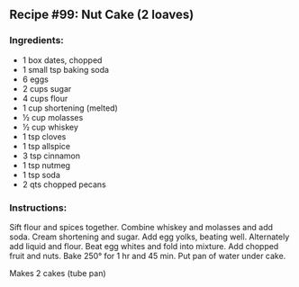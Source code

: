 ## Recipe #99: Nut Cake (2 loaves)

### Ingredients:
- 1 box dates, chopped
- 1 small tsp baking soda
- 6 eggs
- 2 cups sugar
- 4 cups flour
- 1 cup shortening (melted)
- ½ cup molasses
- ½ cup whiskey
- 1 tsp cloves
- 1 tsp allspice
- 3 tsp cinnamon
- 1 tsp nutmeg
- 1 tsp soda
- 2 qts chopped pecans

### Instructions:
Sift flour and spices together. Combine whiskey and molasses and add soda. Cream shortening and sugar. Add egg yolks, beating well. Alternately add liquid and flour. Beat egg whites and fold into mixture. Add chopped fruit and nuts. Bake 250° for 1 hr and 45 min. Put pan of water under cake.

Makes 2 cakes (tube pan)